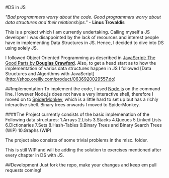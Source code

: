 #DS in JS

*"Bad programmers worry about the code. Good programmers worry about data structures and their relationships."* - **Linus Trovaldis**

This is a project which I am currently undertaking. Calling myself a JS developer I was disappointed by the lack of resources and interest people have in implementing Data Structures in JS. Hence, I decided to dive into DS using solely JS. 

I followed Object Oriented Programming as described in [JavaScript: The Good Parts by **Douglas Crawford**](http://shop.oreilly.com/product/9780596517748.do).
Also, to get a head start as to how the implementation of varios data structures happen in JS I followed [Data Structures and Algorithms with JavaScript] (http://shop.oreilly.com/product/0636920029557.do)

##Implementation
To implement the code, I used [Node.js](https://nodejs.org/) on the command line. However Node.js does not have a very interactive shell, therefore I moved on to [SpiderMonkey](https://developer.mozilla.org/en-US/docs/Mozilla/Projects/SpiderMonkey), which is a little hard to set up but has a richly interactive shell. Binary trees onwards I moved to SpiderMonkey.


####The Project currently consists of the basic implemenation of the Following data structures:
    1.Arrays
    2.Lists
    3.Stacks
    4.Queues
    5.Linked Lists
    6.Dictionaries
    7.Sets
    8.Hash-Tables
    9.Binary Trees and Binary Search Trees (WIP)
    10.Graphs (WIP)
    
The project also consists of some trivial problems in the misc. folder.

This is still WIP and will be adding the solution to exercises mentioned after every chapter in DS with JS.

##Development
Just fork the repo, make your changes and keep em pull requests coming!
